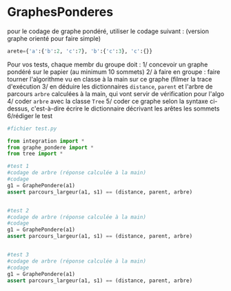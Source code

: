 # GraphesPonderes

pour le codage de graphe pondéré, utiliser le codage suivant : 
(version graphe orienté pour faire simple)
```python
arete={'a':{'b':2, 'c':7}, 'b':{'c':3}, 'c':{}}
```


Pour vos tests, chaque membr du groupe doit : 
1/ concevoir un graphe pondéré sur le papier (au minimum 10 sommets)
2/ à faire en groupe : faire tourner l'algorithme vu en classe à la main sur ce graphe (filmer la trace d'exécution
3/ en déduire les dictionnaires `distance`, `parent` et l'arbre de parcours `arbre` calculées à la main, qui vont servir de vérification pour l'algo
4/ coder `arbre` avec la classe `Tree`
5/ coder ce graphe selon la syntaxe ci-dessus, c'est-à-dire écrire le dictionnaire décrivant les arêtes les sommets
6/rédiger le test
```python
#fichier test.py

from integration import *
from graphe_pondere import *
from tree import *

#test 1
#codage de arbre (réponse calculée à la main) 
#codage
g1 = GraphePondere(a1)
assert parcours_largeur(a1, s1) == (distance, parent, arbre)


#test 2
#codage de arbre (réponse calculée à la main) 
#codage
g1 = GraphePondere(a1)
assert parcours_largeur(a1, s1) == (distance, parent, arbre)


#test 3
#codage de arbre (réponse calculée à la main) 
#codage
g1 = GraphePondere(a1)
assert parcours_largeur(a1, s1) == (distance, parent, arbre)
```
